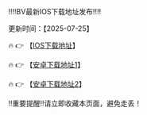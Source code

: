 ‼️‼️BV最新IOS下载地址发布‼️‼️

更新时间：【2025-07-25】

🔥 👉 【[IOS下载地址](https://app.cvzawt7i7opl.com)】 

🔥 👉 【[安卓下载地址1](https://app.cvzawt7i7opl.com/)】

🔥 👉 【[安卓下载地址2](https://cosfrghhggyj.cnzyzl.cn/Dos/d/c/qjedSwu8LweKGNLK)】


‼️重要提醒‼️请立即收藏本页面，避免走丢！
